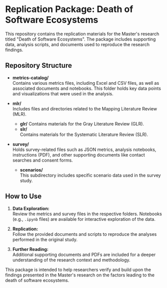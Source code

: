 # Replication Package: Death of Software Ecosystems

This repository contains the replication materials for the Master's research titled "Death of Software Ecosystems". The package includes supporting data, analysis scripts, and documents used to reproduce the research findings.

## Repository Structure

- **metrics-catalog/**  
  Contains various metrics files, including Excel and CSV files, as well as associated documents and notebooks. This folder holds key data points and visualizations that were used in the analysis.

- **mlr/**  
  Includes files and directories related to the Mapping Literature Review (MLR). 
  - **glr/** 
    Contains materials for the Gray Literature Review (GLR).
  - **slr/**  
    Contains materials for the Systematic Literature Review (SLR).

- **survey/**  
  Holds survey-related files such as JSON metrics, analysis notebooks, instructions (PDF), and other supporting documents like contact searches and consent forms.  
  - **scenarios/**  
    This subdirectory includes specific scenario data used in the survey study.

## How to Use

1. **Data Exploration:**  
   Review the metrics and survey files in the respective folders. Notebooks (e.g., `.ipynb` files) are available for interactive exploration of the data.

2. **Replication:**  
   Follow the provided documents and scripts to reproduce the analyses performed in the original study.

3. **Further Reading:**  
   Additional supporting documents and PDFs are included for a deeper understanding of the research context and methodology.

This package is intended to help researchers verify and build upon the findings presented in the Master's research on the factors leading to the death of software ecosystems.